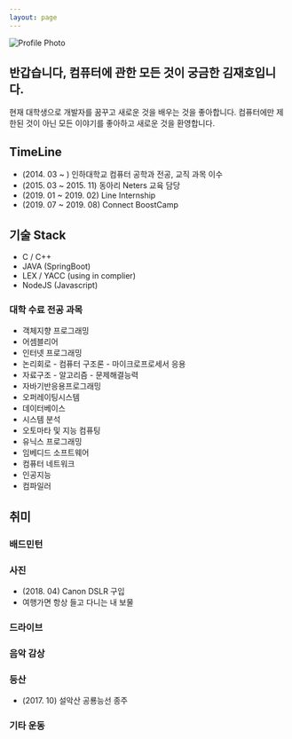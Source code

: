 ```yaml
---
layout: page
---
```


![Profile Photo](https://nephelai.github.io/images/pages/main.jpg)

## 반갑습니다, 컴퓨터에 관한 모든 것이 궁금한 김재호입니다.

현재 대학생으로 개발자를 꿈꾸고 새로운 것을 배우는 것을 좋아합니다. 컴퓨터에만 제한된 것이 아닌 모든 이야기를 좋아하고 새로운 것을 환영합니다.

## TimeLine

* (2014. 03 ~ ) 인하대학교 컴퓨터 공학과 전공, 교직 과목 이수
* (2015. 03 ~ 2015. 11) 동아리 Neters 교육 담당
* (2019. 01 ~ 2019. 02) Line Internship
* (2019. 07 ~ 2019. 08) Connect BoostCamp

## 기술 Stack

* C / C++
* JAVA (SpringBoot)
* LEX / YACC (using in complier)
* NodeJS (Javascript)

### 대학 수료 전공 과목

* 객체지향 프로그래밍
* 어셈블리어
* 인터넷 프로그래밍
* 논리회로 - 컴퓨터 구조론 - 마이크로프로세서 응용
* 자료구조 - 알고리즘 - 문제해결능력
* 자바기반응용프로그래밍
* 오퍼레이팅시스템
* 데이터베이스
* 시스템 분석
* 오토마타 및 지능 컴퓨팅
* 유닉스 프로그래밍
* 임베디드 소프트웨어
* 컴퓨터 네트워크
* 인공지능
* 컴파일러

## 취미

### 배드민턴

### 사진

* (2018. 04) Canon DSLR 구입
* 여행가면 항상 들고 다니는 내 보물

### 드라이브

### 음악 감상

### 등산

* (2017. 10) 설악산 공룡능선 종주

### 기타 운동

